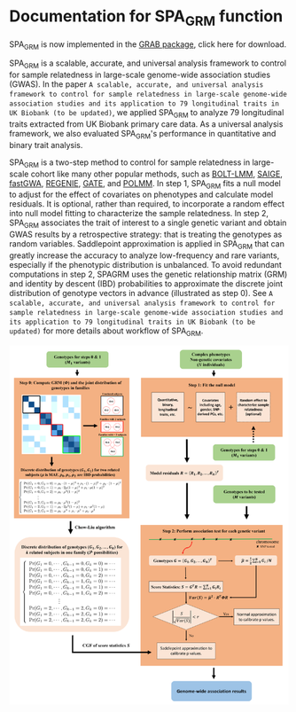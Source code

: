 # Documentation for SPA<sub>GRM</sub> function

SPA<sub>GRM</sub> is now implemented in the [GRAB package](https://wenjianbi.github.io/grab.github.io/), click here for download.

SPA<sub>GRM</sub> is a scalable, accurate, and universal analysis framework to control for sample relatedness in large-scale genome-wide association studies (GWAS). In the paper ```A scalable, accurate, and universal analysis framework to control for sample relatedness in large-scale genome-wide association studies and its application to 79 longitudinal traits in UK Biobank (to be updated)```, we applied SPA<sub>GRM</sub> to analyze 79 longitudinal traits extracted from UK Biobank primary care data. As a universal analysis framework, we also evaluated SPA<sub>GRM</sub>'s performance in quantitative and binary trait analysis. 

SPA<sub>GRM</sub> is a two-step method to control for sample relatedness in large-scale cohort like many other popular methods, such as [BOLT-LMM](https://alkesgroup.broadinstitute.org/BOLT-LMM/BOLT-LMM_manual.html), [SAIGE](https://saigegit.github.io/SAIGE-doc/), [fastGWA](https://yanglab.westlake.edu.cn/software/gcta/#Overview), [REGENIE](https://rgcgithub.github.io/regenie/), [GATE](https://github.com/weizhou0/GATE), and [POLMM](https://github.com/WenjianBI/POLMM). In step 1, SPA<sub>GRM</sub> fits a null model to adjust for the effect of covariates on phenotypes and calculate model residuals. It is optional, rather than required, to incorporate a random effect into null model fitting to characterize the sample relatedness. In step 2, SPA<sub>GRM</sub> associates the trait of interest to a single genetic variant and obtain GWAS results by a retrospective strategy: that is treating the genotypes as random variables. Saddlepoint approximation is applied in SPA<sub>GRM</sub> that can greatly increase the accuracy to analyze low-frequency and rare variants, especially if the phenotypic distribution is unbalanced. To avoid redundant computations in step 2, SPAGRM uses the genetic relationship matrix (GRM) and identity by descent (IBD) probabilities to approximate the discrete joint distribution of genotype vectors in advance (illustrated as step 0). See ```A scalable, accurate, and universal analysis framework to control for sample relatedness in large-scale genome-wide association studies and its application to 79 longitudinal traits in UK Biobank (to be updated)``` for more details about workflow of SPA<sub>GRM</sub>.

![plot](https://github.com/Fantasy-XuHe/SPAGRM.github.io/blob/main/docs/assets/images/workfolw%20of%20SPAGRM.png)
